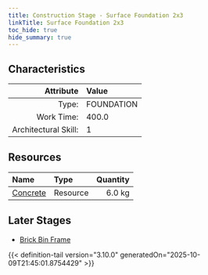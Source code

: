 ```yaml
---
title: Construction Stage - Surface Foundation 2x3
linkTitle: Surface Foundation 2x3
toc_hide: true
hide_summary: true
---
```

<!-- This is generated by the MarsSim HelpGenertor, do not edit. -->

## Characteristics

| Attribute      | Value |
|--------:|:------|
|Type:|FOUNDATION|
|Work Time:|400.0|
|Architectural Skill:|1|

## Resources

| Name | Type | Quantity |
|:-----|:-----|-----:|
|[Concrete](/docs/definitions/resource/concrete)|Resource|6.0 kg|

## Later Stages
- [Brick Bin Frame](/docs/definitions/construction/brick-bin-frame)



{{< definition-tail version="3.10.0" generatedOn="2025-10-09T21:45:01.8754429" >}}

